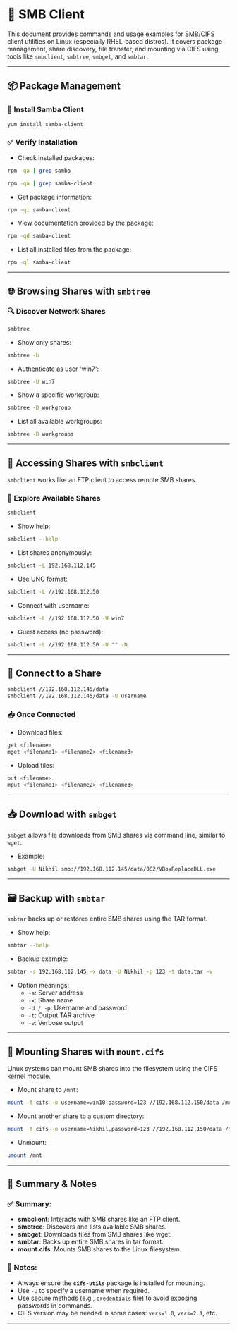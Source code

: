 
# 📁 SMB Client

This document provides commands and usage examples for SMB/CIFS client utilities on Linux (especially RHEL-based distros). It covers package management, share discovery, file transfer, and mounting via CIFS using tools like `smbclient`, `smbtree`, `smbget`, and `smbtar`.

---

## 📦 Package Management

### 🔧 Install Samba Client
```bash
yum install samba-client
```

### ✅ Verify Installation

- Check installed packages:
```bash
rpm -qa | grep samba
```
```bash
rpm -qa | grep samba-client
```

- Get package information:
```bash
rpm -qi samba-client
```

- View documentation provided by the package:
```bash
rpm -qd samba-client
```

- List all installed files from the package:
```bash
rpm -ql samba-client
```

---

## 🌐 Browsing Shares with `smbtree`

### 🔍 Discover Network Shares
```bash
smbtree
```

- Show only shares:
```bash
smbtree -b 
```

- Authenticate as user 'win7':
```bash
smbtree -U win7
```

- Show a specific workgroup:
```bash
smbtree -D workgroup
```

- List all available workgroups:
```bash
smbtree -D workgroups
```

---

## 📂 Accessing Shares with `smbclient`

`smbclient` works like an FTP client to access remote SMB shares.

### 🔎 Explore Available Shares
```bash
smbclient
```

- Show help:
```bash
smbclient --help
```

- List shares anonymously:
```bash
smbclient -L 192.168.112.145
```

- Use UNC format:
```bash
smbclient -L //192.168.112.50
```

- Connect with username:
```bash
smbclient -L //192.168.112.50 -U win7
```

- Guest access (no password):
```bash
smbclient -L //192.168.112.50 -U "" -N
```

---

## 🔗 Connect to a Share

```bash
smbclient //192.168.112.145/data
smbclient //192.168.112.145/data -U username
```

### 📥 Once Connected

- Download files:
```bash
get <filename>
mget <filename1> <filename2> <filename3>
```

- Upload files:
```bash
put <filename>
mput <filename1> <filename2> <filename3>
```

---

## 📥 Download with `smbget`

`smbget` allows file downloads from SMB shares via command line, similar to `wget`.

- Example:
```bash 
smbget -U Nikhil smb://192.168.112.145/data/0S2/VBoxReplaceDLL.exe
```

---

## 🗃️ Backup with `smbtar`

`smbtar` backs up or restores entire SMB shares using the TAR format.

- Show help:
```bash
smbtar --help
```

- Backup example:
```bash
smbtar -s 192.168.112.145 -x data -U Nikhil -p 123 -t data.tar -v
```

- Option meanings:
  - `-s`: Server address  
  - `-x`: Share name  
  - `-U / -p`: Username and password  
  - `-t`: Output TAR archive  
  - `-v`: Verbose output

---

## 📌 Mounting Shares with `mount.cifs`

Linux systems can mount SMB shares into the filesystem using the CIFS kernel module.

- Mount share to `/mnt`:
```bash
mount -t cifs -o username=win10,password=123 //192.168.112.150/data /mnt
```

- Mount another share to a custom directory:
```bash
mount -t cifs -o username=Nikhil,password=123 //192.168.112.150/data /mnt/d1
```

- Unmount:
```bash
umount /mnt
```

---

## 📝 Summary & Notes

### ✅ Summary:
- **smbclient**: Interacts with SMB shares like an FTP client.
- **smbtree**: Discovers and lists available SMB shares.
- **smbget**: Downloads files from SMB shares like wget.
- **smbtar**: Backs up entire SMB shares in tar format.
- **mount.cifs**: Mounts SMB shares to the Linux filesystem.

### 📌 Notes:
- Always ensure the **`cifs-utils`** package is installed for mounting.
- Use `-U` to specify a username when required.
- Use secure methods (e.g., `credentials` file) to avoid exposing passwords in commands.
- CIFS version may be needed in some cases: `vers=1.0`, `vers=2.1`, etc.

---
